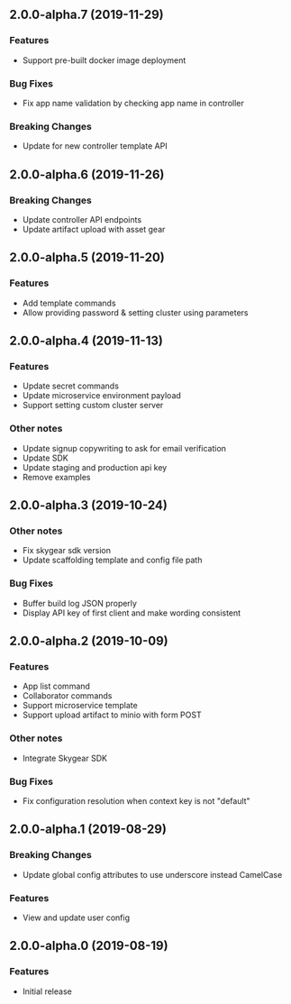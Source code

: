 ## 2.0.0-alpha.7 (2019-11-29)

### Features

- Support pre-built docker image deployment

### Bug Fixes

- Fix app name validation by checking app name in controller

### Breaking Changes

- Update for new controller template API

## 2.0.0-alpha.6 (2019-11-26)

### Breaking Changes

- Update controller API endpoints
- Update artifact upload with asset gear

## 2.0.0-alpha.5 (2019-11-20)

### Features

- Add template commands
- Allow providing password & setting cluster using parameters

## 2.0.0-alpha.4 (2019-11-13)

### Features

- Update secret commands
- Update microservice environment payload
- Support setting custom cluster server

### Other notes

- Update signup copywriting to ask for email verification
- Update SDK
- Update staging and production api key
- Remove examples

## 2.0.0-alpha.3 (2019-10-24)

### Other notes

- Fix skygear sdk version
- Update scaffolding template and config file path

### Bug Fixes

- Buffer build log JSON properly
- Display API key of first client and make wording consistent

## 2.0.0-alpha.2 (2019-10-09)

### Features

- App list command
- Collaborator commands
- Support microservice template
- Support upload artifact to minio with form POST

### Other notes

- Integrate Skygear SDK

### Bug Fixes

- Fix configuration resolution when context key is not "default"


## 2.0.0-alpha.1 (2019-08-29)

### Breaking Changes

- Update global config attributes to use underscore instead CamelCase

### Features

- View and update user config

## 2.0.0-alpha.0 (2019-08-19)

### Features

- Initial release
